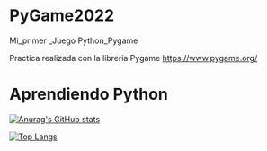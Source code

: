 # PyGame2022
Mi_primer _Juego Python_Pygame

Practica realizada con la libreria Pygame https://www.pygame.org/
# Aprendiendo Python 

[![Anurag's GitHub stats](https://github-readme-stats.vercel.app/api?username=Kennethguerra3)](https://github.com/anuraghazra/github-readme-stats)

[![Top Langs](https://github-readme-stats.vercel.app/api/top-langs/?username=Kennethguerra3)](https://github.com/anuraghazra/github-readme-stats)